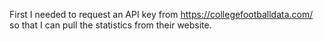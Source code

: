 First I needed to request an API key from https://collegefootballdata.com/ so that I can pull the statistics from their website.
